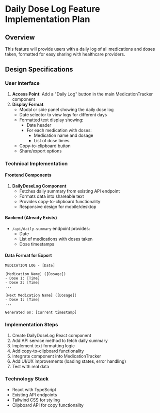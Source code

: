 # Daily Dose Log Feature Implementation Plan

## Overview
This feature will provide users with a daily log of all medications and doses taken, formatted for easy sharing with healthcare providers.

## Design Specifications

### User Interface
1. **Access Point**: Add a "Daily Log" button in the main MedicationTracker component
2. **Display Format**: 
   - Modal or side panel showing the daily dose log
   - Date selector to view logs for different days
   - Formatted text display showing:
     - Date header
     - For each medication with doses:
       - Medication name and dosage
       - List of dose times
   - Copy-to-clipboard button
   - Share/export options

### Technical Implementation

#### Frontend Components
1. **DailyDoseLog Component**
   - Fetches daily summary from existing API endpoint
   - Formats data into shareable text
   - Provides copy-to-clipboard functionality
   - Responsive design for mobile/desktop

#### Backend (Already Exists)
- `/api/daily-summary` endpoint provides:
  - Date
  - List of medications with doses taken
  - Dose timestamps

#### Data Format for Export
```
MEDICATION LOG - [Date]

[Medication Name] ([Dosage])
- Dose 1: [Time]
- Dose 2: [Time]
...

[Next Medication Name] ([Dosage])
- Dose 1: [Time]
...

Generated on: [Current timestamp]
```

### Implementation Steps
1. Create DailyDoseLog React component
2. Add API service method to fetch daily summary
3. Implement text formatting logic
4. Add copy-to-clipboard functionality
5. Integrate component into MedicationTracker
6. Add UI/UX improvements (loading states, error handling)
7. Test with real data

### Technology Stack
- React with TypeScript
- Existing API endpoints
- Tailwind CSS for styling
- Clipboard API for copy functionality